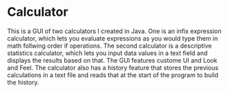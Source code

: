 # Calculator
This is a GUI of two calculators I created in Java. One is an infix expression calculator, which lets you evaluate expressions as you would type them
in math follwing order if operations. The second calculator is a descriptive statistics calculator, which lets you input data values in a text field
and displays the results based on that. The GUI features custome UI and Look and Feel. The calculator also has a history feature that stores the previous 
calculations in a text file and reads that at the start of the program to build the history.
